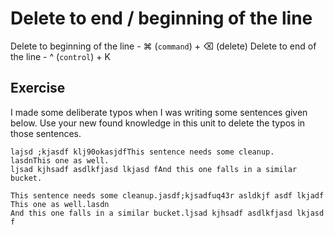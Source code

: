 Delete to end / beginning of the line
======================================

Delete to beginning of the line - ⌘ (`command`) + ⌫ (delete)
Delete to end of the line - ^ (`control`) + K


Exercise
---------

I made some deliberate typos when I was writing some sentences given below.
Use your new found knowledge in this unit to delete the typos in those 
sentences.

```
lajsd ;kjasdf klj90okasjdfThis sentence needs some cleanup.
lasdnThis one as well.
ljsad kjhsadf asdlkfjasd lkjasd fAnd this one falls in a similar bucket.
```

```   
This sentence needs some cleanup.jasdf;kjsadfuq43r asldkjf asdf lkjadf
This one as well.lasdn
And this one falls in a similar bucket.ljsad kjhsadf asdlkfjasd lkjasd f
```